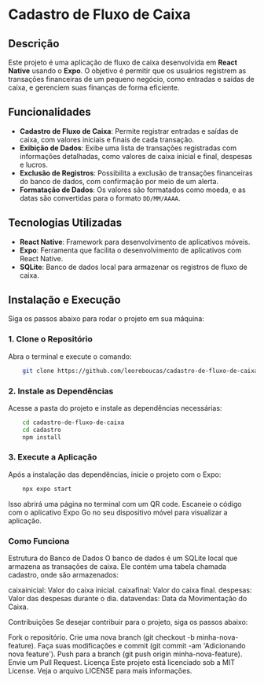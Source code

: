 # Cadastro de Fluxo de Caixa

## Descrição

Este projeto é uma aplicação de fluxo de caixa desenvolvida em **React Native** usando o **Expo**. O objetivo é permitir que os usuários registrem as transações financeiras de um pequeno negócio, como entradas e saídas de caixa, e gerenciem suas finanças de forma eficiente.

## Funcionalidades

- **Cadastro de Fluxo de Caixa**: Permite registrar entradas e saídas de caixa, com valores iniciais e finais de cada transação.
- **Exibição de Dados**: Exibe uma lista de transações registradas com informações detalhadas, como valores de caixa inicial e final, despesas e lucros.
- **Exclusão de Registros**: Possibilita a exclusão de transações financeiras do banco de dados, com confirmação por meio de um alerta.
- **Formatação de Dados**: Os valores são formatados como moeda, e as datas são convertidas para o formato `DD/MM/AAAA`.

## Tecnologias Utilizadas

- **React Native**: Framework para desenvolvimento de aplicativos móveis.
- **Expo**: Ferramenta que facilita o desenvolvimento de aplicativos com React Native.
- **SQLite**: Banco de dados local para armazenar os registros de fluxo de caixa.

## Instalação e Execução

Siga os passos abaixo para rodar o projeto em sua máquina:

### 1. Clone o Repositório

Abra o terminal e execute o comando:

```bash
    git clone https://github.com/leoreboucas/cadastro-de-fluxo-de-caixa.git
```

### 2. Instale as Dependências

Acesse a pasta do projeto e instale as dependências necessárias:

```bash
    cd cadastro-de-fluxo-de-caixa
    cd cadastro
    npm install
```
### 3. Execute a Aplicação
Após a instalação das dependências, inicie o projeto com o Expo:

```bash
    npx expo start
```

Isso abrirá uma página no terminal com um QR code. Escaneie o código com o aplicativo Expo Go no seu dispositivo móvel para visualizar a aplicação.

### Como Funciona
Estrutura do Banco de Dados
O banco de dados é um SQLite local que armazena as transações de caixa. Ele contém uma tabela chamada cadastro, onde são armazenados:

caixainicial: Valor do caixa inicial.
caixafinal: Valor do caixa final.
despesas: Valor das despesas durante o dia.
datavendas: Data da Movimentação do Caixa.

Contribuições
Se desejar contribuir para o projeto, siga os passos abaixo:

Fork o repositório.
Crie uma nova branch (git checkout -b minha-nova-feature).
Faça suas modificações e commit (git commit -am 'Adicionando nova feature').
Push para a branch (git push origin minha-nova-feature).
Envie um Pull Request.
Licença
Este projeto está licenciado sob a MIT License. Veja o arquivo LICENSE para mais informações.